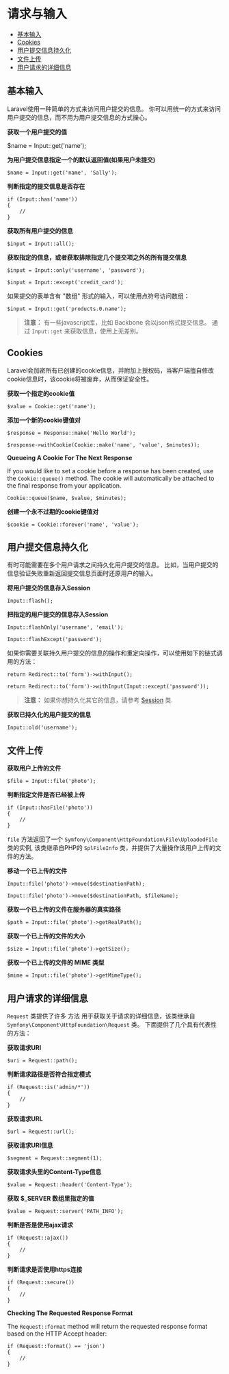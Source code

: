 # 请求与输入

- [基本输入](#basic-input)
- [Cookies](#cookies)
- [用户提交信息持久化](#old-input)
- [文件上传](#files)
- [用户请求的详细信息](#request-information)

<a name="basic-input"></a>
## 基本输入

Laravel使用一种简单的方式来访问用户提交的信息。 你可以用统一的方式来访问用户提交的信息，而不用为用户提交信息的方式操心。

**获取一个用户提交的值**

  $name = Input::get('name');

**为用户提交信息指定一个的默认返回值(如果用户未提交)**

	$name = Input::get('name', 'Sally');

**判断指定的提交信息是否存在**

	if (Input::has('name'))
	{
		//
	}

**获取所有用户提交的信息**

	$input = Input::all();

**获取指定的信息，或者获取排除指定几个提交项之外的所有提交信息**

	$input = Input::only('username', 'password');

	$input = Input::except('credit_card');

如果提交的表单含有 "数组" 形式的输入，可以使用点符号访问数组：

	$input = Input::get('products.0.name');

> **注意：** 有一些javascript库，比如 Backbone 会以json格式提交信息。 通过 `Input::get` 来获取信息，使用上无差别。

<a name="cookies"></a>
## Cookies

Laravel会加密所有已创建的cookie信息，并附加上授权码，当客户端擅自修改cookie信息时，该cookie将被废弃，从而保证安全性。

**获取一个指定的cookie值**

	$value = Cookie::get('name');

**添加一个新的cookie键值对**

	$response = Response::make('Hello World');

	$response->withCookie(Cookie::make('name', 'value', $minutes));

**Queueing A Cookie For The Next Response**

If you would like to set a cookie before a response has been created, use the `Cookie::queue()` method. The cookie will automatically be attached to the final response from your application.

	Cookie::queue($name, $value, $minutes);

**创建一个永不过期的cookie键值对**

	$cookie = Cookie::forever('name', 'value');

<a name="old-input"></a>
## 用户提交信息持久化

有时可能需要在多个用户请求之间持久化用户提交的信息。 比如，当用户提交的信息验证失败重新返回提交信息页面时还原用户的输入。

**将用户提交的信息存入Session**

	Input::flash();

**把指定的用户提交的信息存入Session**

	Input::flashOnly('username', 'email');

	Input::flashExcept('password');

如果你需要关联持久用户提交的信息的操作和重定向操作，可以使用如下的链式调用的方法：

	return Redirect::to('form')->withInput();

	return Redirect::to('form')->withInput(Input::except('password'));

> **注意：** 如果你想持久化其它的信息，请参考 [Session](/docs/session) 类.

**获取已持久化的用户提交的信息**

	Input::old('username');

<a name="files"></a>
## 文件上传

**获取用户上传的文件**

	$file = Input::file('photo');

**判断指定文件是否已经被上传**

	if (Input::hasFile('photo'))
	{
		//
	}

`file` 方法返回了一个 `Symfony\Component\HttpFoundation\File\UploadedFile` 类的实例, 该类继承自PHP的 `SplFileInfo` 类，并提供了大量操作该用户上传的文件的方法。

**移动一个已上传的文件**

	Input::file('photo')->move($destinationPath);

	Input::file('photo')->move($destinationPath, $fileName);

**获取一个已上传的文件在服务器的真实路径**

	$path = Input::file('photo')->getRealPath();

**获取一个已上传的文件的大小**

	$size = Input::file('photo')->getSize();

**获取一个已上传的文件的 MIME 类型**

	$mime = Input::file('photo')->getMimeType();

<a name="request-information"></a>
## 用户请求的详细信息

`Request` 类提供了许多 方法 用于获取关于请求的详细信息，该类继承自 `Symfony\Component\HttpFoundation\Request` 类。 下面提供了几个具有代表性的方法：

**获取请求URI**

	$uri = Request::path();

**判断请求路径是否符合指定模式**

	if (Request::is('admin/*'))
	{
		//
	}

**获取请求URL**

	$url = Request::url();

**获取请求URI信息**

	$segment = Request::segment(1);

**获取请求头里的Content-Type信息**

	$value = Request::header('Content-Type');

**获取 $_SERVER 数组里指定的值**

	$value = Request::server('PATH_INFO');

**判断是否是使用ajax请求**

	if (Request::ajax())
	{
		//
	}

**判断请求是否使用https连接**

	if (Request::secure())
	{
		//
	}

**Checking The Requested Response Format**

The `Request::format` method will return the requested response format based on the HTTP Accept header:

	if (Request::format() == 'json')
	{
		//
	}